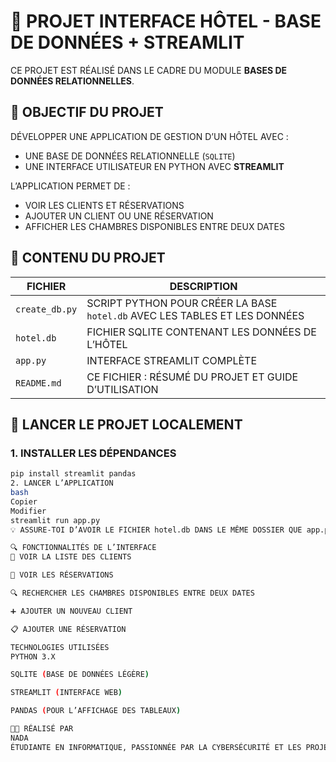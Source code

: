# 🏨 PROJET INTERFACE HÔTEL - BASE DE DONNÉES + STREAMLIT

CE PROJET EST RÉALISÉ DANS LE CADRE DU MODULE **BASES DE DONNÉES RELATIONNELLES**.

## 🎯 OBJECTIF DU PROJET

DÉVELOPPER UNE APPLICATION DE GESTION D’UN HÔTEL AVEC :
- UNE BASE DE DONNÉES RELATIONNELLE (`SQLITE`)
- UNE INTERFACE UTILISATEUR EN PYTHON AVEC **STREAMLIT**

L’APPLICATION PERMET DE :
- VOIR LES CLIENTS ET RÉSERVATIONS
- AJOUTER UN CLIENT OU UNE RÉSERVATION
- AFFICHER LES CHAMBRES DISPONIBLES ENTRE DEUX DATES


## 📁 CONTENU DU PROJET

| FICHIER         | DESCRIPTION                                                   |
|-----------------|---------------------------------------------------------------|
| `create_db.py`  | SCRIPT PYTHON POUR CRÉER LA BASE `hotel.db` AVEC LES TABLES ET LES DONNÉES |
| `hotel.db`      | FICHIER SQLITE CONTENANT LES DONNÉES DE L’HÔTEL               |
| `app.py`        | INTERFACE STREAMLIT COMPLÈTE                                   |
| `README.md`     | CE FICHIER : RÉSUMÉ DU PROJET ET GUIDE D’UTILISATION          |


## 🚀 LANCER LE PROJET LOCALEMENT

### 1. INSTALLER LES DÉPENDANCES

```bash
pip install streamlit pandas
2. LANCER L’APPLICATION
bash
Copier
Modifier
streamlit run app.py
💡 ASSURE-TOI D’AVOIR LE FICHIER hotel.db DANS LE MÊME DOSSIER QUE app.py.

🔍 FONCTIONNALITÉS DE L’INTERFACE
🧾 VOIR LA LISTE DES CLIENTS

📆 VOIR LES RÉSERVATIONS

🔍 RECHERCHER LES CHAMBRES DISPONIBLES ENTRE DEUX DATES

➕ AJOUTER UN NOUVEAU CLIENT

📋 AJOUTER UNE RÉSERVATION

TECHNOLOGIES UTILISÉES
PYTHON 3.X

SQLITE (BASE DE DONNÉES LÉGÈRE)

STREAMLIT (INTERFACE WEB)

PANDAS (POUR L’AFFICHAGE DES TABLEAUX)

👩‍💻 RÉALISÉ PAR
NADA
ÉTUDIANTE EN INFORMATIQUE, PASSIONNÉE PAR LA CYBERSÉCURITÉ ET LES PROJETS PRATIQUES 💻🔐